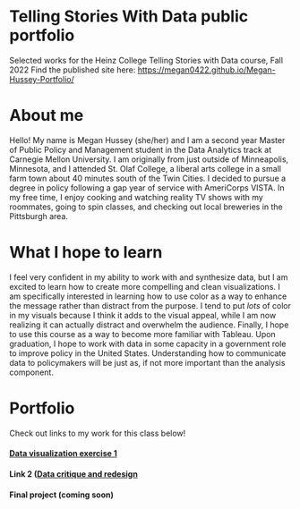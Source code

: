 # Telling Stories With Data public portfolio
Selected works for the Heinz College Telling Stories with Data course, Fall 2022
Find the published site here: https://megan0422.github.io/Megan-Hussey-Portfolio/

# About me
Hello! My name is Megan Hussey (she/her) and I am a second year Master of Public Policy and Management student in the Data Analytics track at Carnegie Mellon University. I am originally from just outside of Minneapolis, Minnesota, and I attended St. Olaf College, a liberal arts college in a small farm town about 40 minutes south of the Twin Cities. I decided to pursue a degree in policy following a gap year of service with AmeriCorps VISTA. In my free time, I enjoy cooking and watching reality TV shows with my roommates, going to spin classes, and checking out local breweries in the Pittsburgh area. 

# What I hope to learn
I feel very confident in my ability to work with and synthesize data, but I am excited to learn how to create more compelling and clean visualizations. I am specifically interested in learning how to use color as a way to enhance the message rather than distract from the purpose. I tend to put _lots_ of color in my visuals because I think it adds to the visual appeal, while I am now realizing it can actually distract and overwhelm the audience. Finally, I hope to use this course as a way to become more familiar with Tableau. Upon graduation, I hope to work with data in some capacity in a government role to improve policy in the United States. Understanding how to communicate data to policymakers will be just as, if not more important than the analysis component. 

# Portfolio
Check out links to my work for this class below! 

#### [Data visualization exercise 1](https://megan0422.github.io/Megan-Hussey-Portfolio/dataviz2)
#### Link 2 ([Data critique and redesign ](https://megan0422.github.io/Megan-Hussey-Portfolio/redesign)
#### Final project (coming soon)
